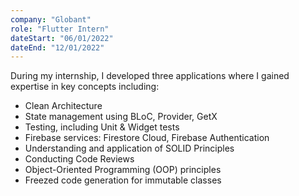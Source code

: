 ```yaml
---
company: "Globant"
role: "Flutter Intern"
dateStart: "06/01/2022"
dateEnd: "12/01/2022"
---
```


During my internship, I developed three applications where I gained expertise in key concepts including:

- Clean Architecture
- State management using BLoC, Provider, GetX
- Testing, including Unit & Widget tests
- Firebase services: Firestore Cloud, Firebase Authentication
- Understanding and application of SOLID Principles
- Conducting Code Reviews
- Object-Oriented Programming (OOP) principles
- Freezed code generation for immutable classes